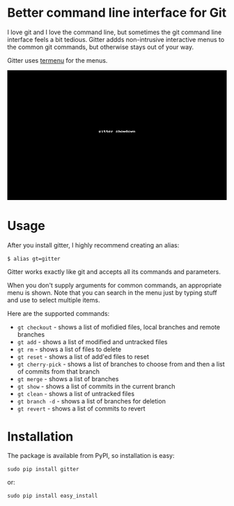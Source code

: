 Better command line interface for Git
=====================================

I love git and I love the command line, but sometimes the git command line
interface feels a bit tedious. Gitter addds non-intrusive interactive menus
to the common git commands, but otherwise stays out of your way.

Gitter uses [termenu](https://github.com/gooli/termenu) for the menus.

![gitter showdown](img/gitter-showdown.gif)

Usage
=====

After you install gitter, I highly recommend creating an alias:

    $ alias gt=gitter

Gitter works exactly like git and accepts all its commands and parameters. 

When you don't supply arguments for common commands, an appropriate menu is shown.
Note that you can search in the menu just by typing stuff and use <space> to select multiple items.

Here are the supported commands:

* `gt checkout` - shows a list of mofidied files, local branches and remote branches
* `gt add` - shows a list of modified and untracked files
* `gt rm` - shows a list of files to delete
* `gt reset` - shows a list of add'ed files to reset
* `gt cherry-pick` - shows a list of branches to choose from and then a list of commits from that branch
* `gt merge` - shows a list of branches
* `gt show` - shows a list of commits in the current branch
* `gt clean` - shows a list of untracked files
* `gt branch -d` - shows a list of branches for deletion
* `gt revert` - shows a list of commits to revert

Installation
============

The package is available from PyPI, so installation is easy:

    sudo pip install gitter

or:

    sudo pip install easy_install
